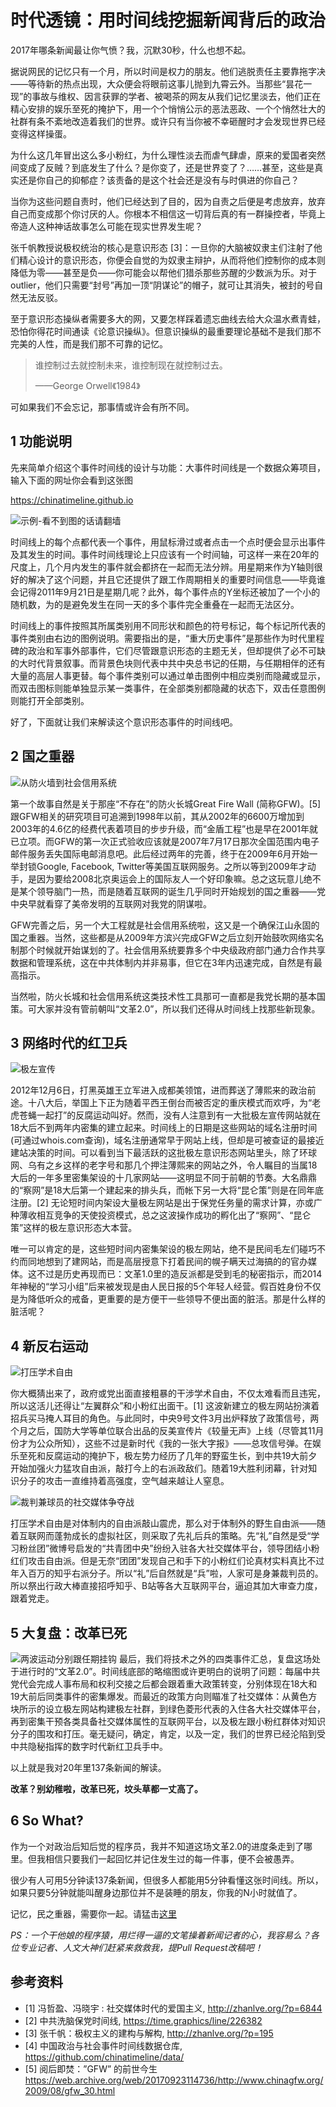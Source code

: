 # 时代透镜：用时间线挖掘新闻背后的政治

2017年哪条新闻最让你气愤？我，沉默30秒，什么也想不起。

据说网民的记忆只有一个月，所以时间是权力的朋友。他们逃脱责任主要靠拖字决——等待新的热点出现，大众便会将眼前这事儿抛到九霄云外。当那些“昙花一现”的事故与维权、因言获罪的学者、被喝茶的网友从我们记忆里淡去，他们正在精心安排的娱乐至死的掩护下，用一个个悄悄公示的恶法恶政、一个个悄然壮大的社群有条不紊地改造着我们的世界。或许只有当你被不幸砸醒时才会发现世界已经变得这样操蛋。

为什么这几年冒出这么多小粉红，为什么理性淡去而虐气肆虐，原来的爱国者突然间变成了反贼？到底发生了什么？是你变了，还是世界变了？……甚至，这些是真实还是你自己的抑郁症？该责备的是这个社会还是没有与时俱进的你自己？

当你为这些问题自责时，他们已经达到了目的，因为自责之后便是考虑放弃，放弃自己而变成那个你讨厌的人。你根本不相信这一切背后真的有一群操控者，毕竟上帝造人这种神话故事怎么可能在现实世界发生呢？

张千帆教授说极权统治的核心是意识形态 [3]：一旦你的大脑被奴隶主们注射了他们精心设计的意识形态，你便会自觉的为奴隶主辩护，从而将他们控制你的成本则降低为零——甚至是负——你可能会以帮他们猎杀那些苏醒的少数派为乐。对于outlier，他们只需要“封号”再加一顶“阴谋论”的帽子，就可让其消失，被封的号自然无法反驳。

至于意识形态操纵者需要多大的网，又要怎样踩着遗忘曲线去给大众温水煮青蛙，恐怕你得花时间通读《论意识操纵》。但意识操纵的最重要理论基础不是我们那不完美的人性，而是我们那不可靠的记忆。

>谁控制过去就控制未来，谁控制现在就控制过去。
>
>——George Orwell《1984》

可如果我们不会忘记，那事情或许会有所不同。

## 1 功能说明

先来简单介绍这个事件时间线的设计与功能：大事件时间线是一个数据众筹项目，输入下面的网址你会看到这张图

https://chinatimeline.github.io

![示例-看不到图的话请翻墙](https://i.imgur.com/mzlEcy0.gif)

时间线上的每个点都代表一个事件，用鼠标滑过或者点击一个点时便会显示出事件及其发生的时间。事件时间线理论上只应该有一个时间轴，可这样一来在20年的尺度上，几个月内发生的事件就会都挤在一起而无法分辨。用星期来作为Y轴则很好的解决了这个问题，并且它还提供了跟工作周期相关的重要时间信息——毕竟谁会记得2011年9月21日是星期几呢？此外，每个事件点的Y坐标还被加了一个小的随机数，为的是避免发生在同一天的多个事件完全重叠在一起而无法区分。

时间线上的事件按照其所属类别用不同形状和颜色的符号标记，每个标记所代表的事件类别由右边的图例说明。需要指出的是，“重大历史事件”是那些作为时代里程碑的政治和军事外部事件，它们尽管跟意识形态的主题无关，但却提供了必不可缺的大时代背景叙事。而背景色块则代表中共中央总书记的任期，与任期相伴的还有大量的高层人事更替。每个事件类别可以通过单击图例中相应类别而隐藏或显示，而双击图标则能单独显示某一类事件，在全部类别都隐藏的状态下，双击任意图例则能打开全部类别。

好了，下面就让我们来解读这个意识形态事件的时间线吧。

## 2 国之重器
![从防火墙到社会信用系统](https://i.imgur.com/p8QhRdO.gif)

第一个故事自然是关于那座“不存在”的防火长城Great Fire Wall (简称GFW)。[5] 跟GFW相关的研究项目可追溯到1998年以前，其从2002年的6600万增加到2003年的4.6亿的经费代表着项目的步步升级，而“金盾工程”也是早在2001年就已立项。而GFW的第一次正式验收应该就是2007年7月17日那次全国范围内电子邮件服务丢失国际电邮消息吧。此后经过两年的完善，终于在2009年6月开始一举封锁Google, Facebook, Twitter等美国互联网服务。之所以等到2009年才动手，是因为要给2008北京奥运会上的国际友人一个好印象嘛。总之这玩意儿绝不是某个领导脑门一热，而是随着互联网的诞生几乎同时开始规划的国之重器——党中央早就看穿了美帝发明的互联网对我党的阴谋啦。

GFW完善之后，另一个大工程就是社会信用系统啦，这又是一个确保江山永固的国之重器。当然，这些都是从2009年方滨兴完成GFW之后立刻开始鼓吹网络实名制那个时候就开始谋划的了。社会信用系统要靠多个中央级政府部门通力合作共享数据和管理系统，这在中共体制内并非易事，但它在3年内迅速完成，自然是有最高指示。

当然啦，防火长城和社会信用系统这类技术性工具那可一直都是我党长期的基本国策。可大家并没有管前朝叫“文革2.0”，所以我们还得从时间线上找那些新现象。

## 3 网络时代的红卫兵
![极左宣传](https://i.imgur.com/9rCGL5J.gif)

2012年12月6日，打黑英雄王立军进入成都美领馆，进而葬送了薄熙来的政治前途。十八大后，举国上下正为随着平西王倒台而被否定的重庆模式而欢呼，为“老虎苍蝇一起打”的反腐运动叫好。然而，没有人注意到有一大批极左宣传网站就在18大后不到两年内密集的建立起来。时间线上的日期是这些网站的域名注册时间(可通过whois.com查询)，域名注册通常早于网站上线，但却是可被查证的最接近建站决策的时间。可以看到当下最活跃的这批极左意识形态网站里头，除了环球网、乌有之乡这样的老字号和那几个押注薄熙来的网站之外，令人瞩目的当属18大后的一年多里密集架设的十几家网站——这明显不同于前朝的节奏。大名鼎鼎的“察网”是18大后第一个建起来的排头兵，而帐下另一大将“昆仑策”则是在同年底注册。[2] 无论短时间内架设大量极左网站是出于保党任务量的需求计算，亦或广种薄收相互竞争的天使投资模式，总之这波操作成功的孵化出了“察网”、“昆仑策”这样的极左意识形态大本营。

唯一可以肯定的是，这些短时间内密集架设的极左网站，绝不是民间毛左们碰巧不约而同地想到了建网站，而是高层授意下打着民间的幌子瞒天过海搞的的官办媒体。这不过是历史再现而已：文革1.0里的造反派都是受到毛的秘密指示，而2014年神秘的“学习小组”后来被发现是由人民日报的5个年轻人经营。假百姓身份不仅是为降低听众的戒备，更重要的是方便干一些领导不便出面的脏活。那是什么样的脏活呢？

## 4 新反右运动
![打压学术自由](https://i.imgur.com/IMRMtns.gif)

你大概猜出来了，政府或党出面直接粗暴的干涉学术自由，不仅太难看而且违宪，所以这活儿还得让“左翼群众”和小粉红出面干。[1] 这波新建立的极左网站扮演着招兵买马掩人耳目的角色。与此同时，中央9号文件3月出炉释放了政策信号，两个月之后，国防大学等单位联合出品的反美宣传片《较量无声》上线（尽管其11月份才为公众所知），这些不过是新时代《我的一张大字报》——总攻信号弹。在娱乐至死和反腐运动的掩护下，极左势力经历了几年的野蛮生长，到中共19大前夕开始加强火力猛攻自由派，敲打今上的右派政敌们。随着19大胜利闭幕，针对知识分子的攻击一直维持着高强度，空气越来越让人窒息。

<!--![干涉互联网市场](https://i.imgur.com/15MK1lJ.png)-->
![裁判兼球员的社交媒体争夺战](https://i.imgur.com/olyZw1C.gif)

打压学术自由是对体制内的自由派敲山震虎，那么对于体制外的野生自由派——随着互联网而蓬勃成长的虚拟社区，则采取了先礼后兵的策略。先“礼”自然是受“学习粉丝团”微博号启发的“共青团中央”纷纷入驻各大社交媒体平台，领导团结小粉红们攻击自由派。但是无奈“团团”发现自己和手下的小粉红们论真材实料真比不过年入百万的知乎右派分子。所以“礼”后自然就是“兵”啦，人家可是身兼裁判员的。所以祭出行政大棒直接招呼知乎、B站等各大互联网平台，逼迫其加大审查力度，跟着党走。

## 5 大复盘：改革已死
![两波运动分别跟任期挂钩](https://i.imgur.com/fv8Fmri.png)
最后，我们将技术之外的四类事件汇总，复盘这场处于进行时的“文革2.0”。时间线底部的略缩图或许更明白的说明了问题：每届中共党代会完成人事布局和权利交接之后都会跟着重大政策转变，分别体现在18大和19大前后同类事件的密集爆发。而最近的政策方向则瞄准了社交媒体：从黄色方块所示的设立极左网站构建极左社群，到绿色菱形代表的入住各大社交媒体平台，再到密集干预各类具备社交媒体属性的互联网平台，以及极左跟小粉红群体对知识分子的围攻和打压。毫无疑问，确定，肯定，以及一定，我们的世界已经沦陷到受中共隐秘指挥的数字时代新红卫兵手中。

以上就是我对20年里137条新闻的解读。

**改革？别幼稚啦，改革已死，坟头草都一丈高了。**

## 6 So What?
作为一个对政治后知后觉的程序员，我并不知道这场文革2.0的进度条走到了哪里。但我相信只要我们一起回忆并记住发生过的每一件事，便不会被愚弄。

很少有人可用5分钟读137条新闻，但很多人都能用5分钟看懂这张时间线。所以，如果只要5分钟就能叫醒身边那位并不是装睡的朋友，你我的N小时就值了。

记忆，民之重器，需要你一起。请猛击[这里](https://github.com/chinatimeline/data)

_PS：一个干他娘的程序猿，用烂得一逼的文笔操着新闻记者的心，我容易么？各位专业记者、人文大神们赶紧来救救我，提Pull Request改稿吧！_

## 参考资料

* [1] 冯哲盈、冯晓宇 : 社交媒体时代的爱国主义, http://zhanlve.org/?p=6844
* [2] 中共洗脑保党时间线, https://time.graphics/line/226382
* [3] 张千帆：极权主义的建构与解构, http://zhanlve.org/?p=195
* [4] 中国政治与社会事件时间线数据仓库, https://github.com/chinatimeline/data/
* [5] 阅后即焚：”GFW” 的前世今生 https://web.archive.org/web/20170923114736/http://www.chinagfw.org/2009/08/gfw_30.html
